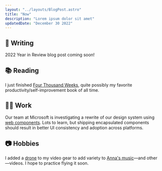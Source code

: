 ```yaml
---
layout: "../layouts/BlogPost.astro"
title: "Now"
description: "Lorem ipsum dolor sit amet"
updatedDate: "December 30 2022"
---
```


## 📝 Writing

2022 Year in Review blog post coming soon!

## 📚 Reading

I just finished [Four Thousand Weeks](https://www.goodreads.com/book/show/54785515-four-thousand-weeks), quite possibly my favorite productivity/self-improvement book of all time.

## 👨‍💻 Work

Our team at Microsoft is investigating a rewrite of our design system using [web components](https://developer.mozilla.org/en-US/docs/Web/Web_Components). Lots to learn, but shipping encapsulated components should result in better UI consistency and adoption across platforms.

## 📷 Hobbies

I added a [drone](https://www.bhphotovideo.com/c/product/1700260-REG/dji_cp_ma_00000492_02_mini_3_pro_with.html) to my video gear to add variety to [Anna's music](https://www.youtube.com/@annapalfreeman)—and other—videos. I hope to practice flying it soon.
